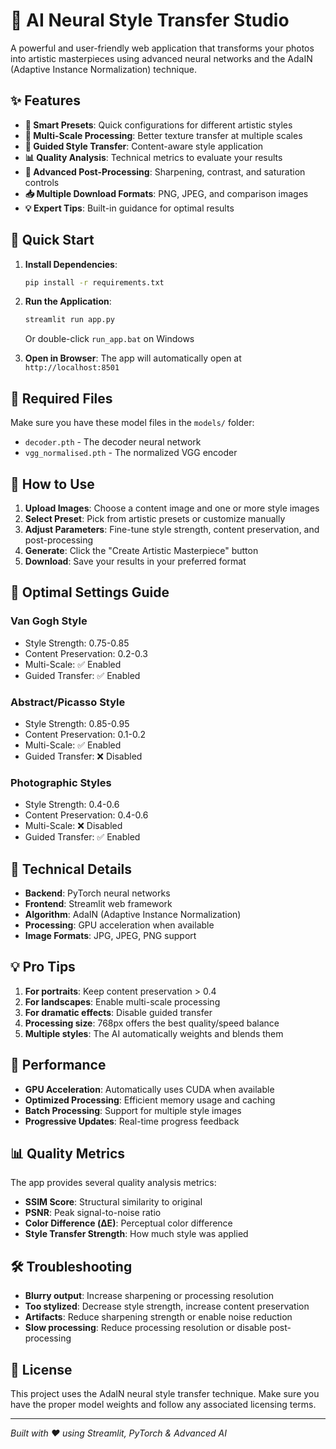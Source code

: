 # 🎨 AI Neural Style Transfer Studio

A powerful and user-friendly web application that transforms your photos into artistic masterpieces using advanced neural networks and the AdaIN (Adaptive Instance Normalization) technique.

## ✨ Features

- **🎯 Smart Presets**: Quick configurations for different artistic styles
- **🔄 Multi-Scale Processing**: Better texture transfer at multiple scales
- **🧠 Guided Style Transfer**: Content-aware style application
- **📊 Quality Analysis**: Technical metrics to evaluate your results
- **🎨 Advanced Post-Processing**: Sharpening, contrast, and saturation controls
- **📥 Multiple Download Formats**: PNG, JPEG, and comparison images
- **💡 Expert Tips**: Built-in guidance for optimal results

## 🚀 Quick Start

1. **Install Dependencies**:
   ```bash
   pip install -r requirements.txt
   ```

2. **Run the Application**:
   ```bash
   streamlit run app.py
   ```
   Or double-click `run_app.bat` on Windows

3. **Open in Browser**: The app will automatically open at `http://localhost:8501`

## 📁 Required Files

Make sure you have these model files in the `models/` folder:
- `decoder.pth` - The decoder neural network
- `vgg_normalised.pth` - The normalized VGG encoder

## 🎨 How to Use

1. **Upload Images**: Choose a content image and one or more style images
2. **Select Preset**: Pick from artistic presets or customize manually
3. **Adjust Parameters**: Fine-tune style strength, content preservation, and post-processing
4. **Generate**: Click the "Create Artistic Masterpiece" button
5. **Download**: Save your results in your preferred format

## 🎯 Optimal Settings Guide

### Van Gogh Style
- Style Strength: 0.75-0.85
- Content Preservation: 0.2-0.3
- Multi-Scale: ✅ Enabled
- Guided Transfer: ✅ Enabled

### Abstract/Picasso Style
- Style Strength: 0.85-0.95
- Content Preservation: 0.1-0.2
- Multi-Scale: ✅ Enabled
- Guided Transfer: ❌ Disabled

### Photographic Styles
- Style Strength: 0.4-0.6
- Content Preservation: 0.4-0.6
- Multi-Scale: ❌ Disabled
- Guided Transfer: ✅ Enabled

## 🔧 Technical Details

- **Backend**: PyTorch neural networks
- **Frontend**: Streamlit web framework
- **Algorithm**: AdaIN (Adaptive Instance Normalization)
- **Processing**: GPU acceleration when available
- **Image Formats**: JPG, JPEG, PNG support

## 💡 Pro Tips

1. **For portraits**: Keep content preservation > 0.4
2. **For landscapes**: Enable multi-scale processing
3. **For dramatic effects**: Disable guided transfer
4. **Processing size**: 768px offers the best quality/speed balance
5. **Multiple styles**: The AI automatically weights and blends them

## 🚀 Performance

- **GPU Acceleration**: Automatically uses CUDA when available
- **Optimized Processing**: Efficient memory usage and caching
- **Batch Processing**: Support for multiple style images
- **Progressive Updates**: Real-time progress feedback

## 📊 Quality Metrics

The app provides several quality analysis metrics:
- **SSIM Score**: Structural similarity to original
- **PSNR**: Peak signal-to-noise ratio
- **Color Difference (ΔE)**: Perceptual color difference
- **Style Transfer Strength**: How much style was applied

## 🛠️ Troubleshooting

- **Blurry output**: Increase sharpening or processing resolution
- **Too stylized**: Decrease style strength, increase content preservation
- **Artifacts**: Reduce sharpening strength or enable noise reduction
- **Slow processing**: Reduce processing resolution or disable post-processing

## 📝 License

This project uses the AdaIN neural style transfer technique. Make sure you have the proper model weights and follow any associated licensing terms.

---

*Built with ❤️ using Streamlit, PyTorch & Advanced AI*
